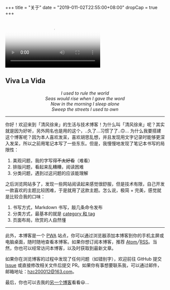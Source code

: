 +++
title = "关于"
date = "2019-011-02T22:55:00+08:00"
dropCap = true
+++

<video src="QmZgXJwFNRAyUEuU36jReXtyjESeTWEGZpcJGuWSnbRTf1" poster="../images/viva-la-vida.jpg"></video>

<h2 class="viva-la-vida">Viva La Vida</h2>

<p style="text-align:center"><em>I used to rule the world<br>
Seas would rise when I gave the word<br>
Now in the morning I sleep alone<br>
Sweep the streets I used to own</em></p>

---

你好！欢迎来到「清风徐来」的生活与技术博客！为什么叫「清风徐来」呢？其实就是因为好听，另外网名也是用的这个，..久了...习惯了了..🙃... 为什么我要搭建这个博客呢？因为本人喜欢发呆，喜欢胡思乱想，并且发现用文字记录时能够更深入发呆，所以之前用笔记本写了一些东东。但是，我慢慢地发现了笔记本书写的局限性：

1. 美观问题，我的字写得~~不太好看~~（难看）
2. 排版问题，看起来乱糟糟，阅读困难
3. 分类问题，遇到过这问题的应该能理解

之后浏览网站多了，发现一些网站阅读起来感觉很舒服，但是技术有限，自己开发一款喜欢的主题比较困难，于是就用了这款主题。怎么说，极简 + 完美，感觉就是比较合我的口味：

1. 书写方式，Markdown 书写，敲几条命令发布
2. 分类方式，最基本的就是 [category 和 tag](/tech/categories+tags/)
3. 页面布局，欣赏的人自然懂

---

此外，本博客是一个 [PWA](https://developers.google.com/web/progressive-web-apps/) 站点，你可以通过浏览器添加本博客到你的手机主屏或电脑桌面，随时随地查看本博客。如果你想订阅本博客，推荐 <a href="/atom.xml" target="_blank" rel="noopener">Atom</a>╱<a href="/rss.xml" target="_blank" rel="noopener">RSS</a>。当然，你也可以经常访问本博客，以及时获取到最新文章。

如果你在浏览博客的过程中发现了任何问题（如错别字），欢迎前往 GitHub 提交 [Issue](https://github.com/coder-itcheng/acheng.vip/issues) 或直接修改相关文件后提交 PR。如果你有事想要联系我，可以通过邮件，邮箱地址：[hzc200012@163.com](mailto:hzc200012@163.com)。

最后，你也可以去我的[另一个博客](https://www.acheng.vip)看看😃...

